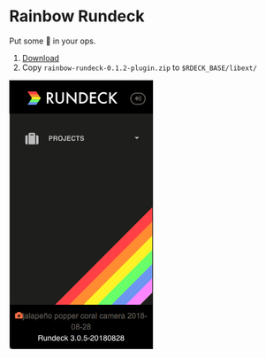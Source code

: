 Rainbow Rundeck
===============

Put some 🌈 in your ops.


1. [Download](https://github.com/gschueler/rainbow-rundeck/releases)
2. Copy `rainbow-rundeck-0.1.2-plugin.zip` to `$RDECK_BASE/libext/`


![Rainbow Rundeck Sidebar](https://raw.githubusercontent.com/gschueler/rainbow-rundeck/master/img/rainbow-core.png)